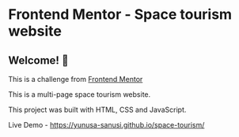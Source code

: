 # Frontend Mentor - Space tourism website

## Welcome! 👋

This is a challenge from [Frontend Mentor](https://www.frontendmentor.io)

This is a multi-page space tourism website.

This project was built with HTML, CSS and JavaScript.

Live Demo - https://yunusa-sanusi.github.io/space-tourism/
